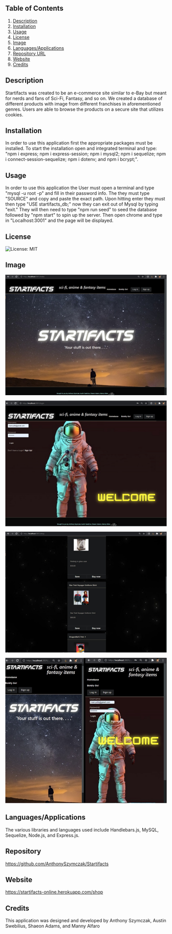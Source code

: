 ## Table of Contents
1. [Description](#description)
2. [Installation](#installation)
3. [Usage](#usage)
4. [License](#license)
5. [Image](#Image)
6. [Languages/Applications](#languages-applications)
7. [Repository URL](#repository-url)
8. [Website](#website)
10. [Credits](#credits)
## Description
Startifacts was created to be an e-commerce site similar to e-Bay but meant for nerds and fans of Sci-Fi, Fantasy, and so on. We created a database of different products with image from different franchises in aforementioned genres. Users are able to browse the products on a secure site that utilizes cookies.
## Installation
In order to use this application first the appropriate packages must be installed. To start the installation open and integrated terminal and type: "npm i express; npm i express-session; npm i mysql2; npm i sequelize; npm i connect-session-sequelize; npm i dotenv; and npm i bcrypt;".
## Usage
In order to use this application the User must open a terminal and type "mysql -u root -p" and fill in their password info. The they must type "SOURCE" and copy and paste the exact path. Upon hitting enter they must then type "USE startifacts_db;" now they can exit out of Mysql by typing "exit." They will then need to type "npm run seed" to seed the database followed by "npm start" to spin up the server. Then open chrome and type in "Localhost:3001" and the page will be displayed.
## License
![License: MIT](https://img.shields.io/badge/License-MIT-yellow.svg)
## Image
![screenshot](https://github.com/AnthonySzymczak/Startifacts/blob/main/public/assets/images/Screenshot.jpg)

![screenshot](https://github.com/AnthonySzymczak/Startifacts/blob/main/public/assets/images/screenshot-login.jpg)

![screenshot](https://github.com/AnthonySzymczak/Startifacts/blob/main/public/assets/images/screenshot-shop.jpg)

![screenshot](https://github.com/AnthonySzymczak/Startifacts/blob/main/public/assets/images/responsive-page.jpg)



## Languages/Applications
The various libraries and languages used include Handlebars.js, MySQL, Sequelize, Node.js, and Express.js.
## Repository 
https://github.com/AnthonySzymczak/Startifacts
## Website
https://startifacts-online.herokuapp.com/shop
## Credits
This application was designed and developed by Anthony Szymczak, Austin Swebilius, Shaeon Adams, and Manny Alfaro

